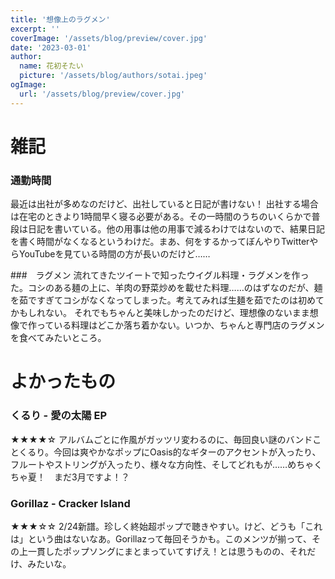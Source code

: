 ```yaml
---
title: '想像上のラグメン'
excerpt: ''
coverImage: '/assets/blog/preview/cover.jpg'
date: '2023-03-01'
author:
  name: 花初そたい
  picture: '/assets/blog/authors/sotai.jpeg'
ogImage:
  url: '/assets/blog/preview/cover.jpg'
---
```

# 雑記
### 通勤時間
最近は出社が多めなのだけど、出社していると日記が書けない！
出社する場合は在宅のときより1時間早く寝る必要がある。その一時間のうちのいくらかで普段は日記を書いている。他の用事は他の用事で減るわけではないので、結果日記を書く時間がなくなるというわけだ。まあ、何をするかってぼんやりTwitterやらYouTubeを見ている時間の方が長いのだけど……

###　ラグメン
流れてきたツイートで知ったウイグル料理・ラグメンを作った。コシのある麺の上に、羊肉の野菜炒めを載せた料理……のはずなのだが、麺を茹ですぎてコシがなくなってしまった。考えてみれば生麺を茹でたのは初めてかもしれない。
それでもちゃんと美味しかったのだけど、理想像のないまま想像で作っている料理はどこか落ち着かない。いつか、ちゃんと専門店のラグメンを食べてみたいところ。

# よかったもの
### くるり - 愛の太陽 EP
★★★★☆
アルバムごとに作風がガッツリ変わるのに、毎回良い謎のバンドことくるり。今回は爽やかなポップにOasis的なギターのアクセントが入ったり、フルートやストリングが入ったり、様々な方向性、そしてどれもが……めちゃくちゃ夏！　まだ3月ですよ！？

### Gorillaz - Cracker Island
★★★☆☆
2/24新譜。珍しく終始超ポップで聴きやすい。けど、どうも「これは」という曲はないなあ。Gorillazって毎回そうかも。このメンツが揃って、その上一貫したポップソングにまとまっていてすげえ！とは思うものの、それだけ、みたいな。